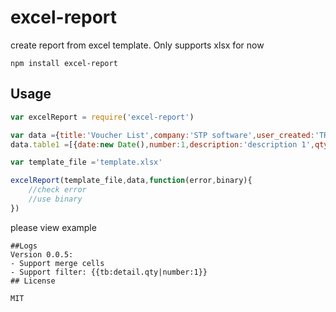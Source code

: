 # excel-report

create report from excel template. Only supports xlsx for now

```
npm install excel-report
```

## Usage

``` js
var excelReport = require('excel-report')

var data ={title:'Voucher List',company:'STP software',user_created:'TRUONGPV'}
data.table1 =[{date:new Date(),number:1,description:'description 1',qty:10},{date:new Date(),number:2,description:'description 2',qty:20}]

var template_file ='template.xlsx'

excelReport(template_file,data,function(error,binary){
	//check error
	//use binary
})
```
please view example
```
##Logs
Version 0.0.5:
- Support merge cells
- Support filter: {{tb:detail.qty|number:1}}
## License

MIT
